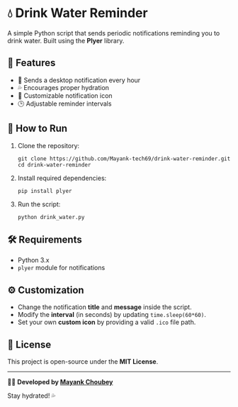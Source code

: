 <h1>💧 Drink Water Reminder</h1>

<p>A simple Python script that sends periodic notifications reminding you to drink water. Built using the <strong>Plyer</strong> library.</p>

<h2>🚀 Features</h2>
<ul>
  <li>🔔 Sends a desktop notification every hour</li>
  <li>💦 Encourages proper hydration</li>
  <li>🎨 Customizable notification icon</li>
  <li>🕒 Adjustable reminder intervals</li>
</ul>

<h2>📌 How to Run</h2>
<ol>
  <li>Clone the repository:</li>
  <pre><code>git clone https://github.com/Mayank-tech69/drink-water-reminder.git
cd drink-water-reminder</code></pre>
  
  <li>Install required dependencies:</li>
  <pre><code>pip install plyer</code></pre>

  <li>Run the script:</li>
  <pre><code>python drink_water.py</code></pre>
</ol>

<h2>🛠️ Requirements</h2>
<ul>
  <li>Python 3.x</li>
  <li><code>plyer</code> module for notifications</li>
</ul>

<h2>⚙️ Customization</h2>
<ul>
  <li>Change the notification <strong>title</strong> and <strong>message</strong> inside the script.</li>
  <li>Modify the <strong>interval</strong> (in seconds) by updating <code>time.sleep(60*60)</code>.</li>
  <li>Set your own <strong>custom icon</strong> by providing a valid <code>.ico</code> file path.</li>
</ul>

<h2>📜 License</h2>
<p>This project is open-source under the <strong>MIT License</strong>.</p>

<hr>

<p>👨‍💻 <strong>Developed by <a href="https://github.com/Mayank-tech69">Mayank Choubey</a></strong></p>
<p>Stay hydrated! 💦</p>
